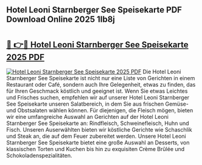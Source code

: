 ## Hotel Leoni Starnberger See Speisekarte PDF Download Online 2025 1Ib8j

# <h2><a href="http://gcbji8.nevu.top/?p=Hotel+Leoni+Starnberger+See+Speisekarte">🔗 👉🔴 Hotel Leoni Starnberger See Speisekarte 2025 PDF</a></h2>

[![Hotel Leoni Starnberger See Speisekarte 2025 PDF](https://i.imgur.com/dBaPXMq.png)](http://gcbji8.nevu.top/?p=Hotel+Leoni+Starnberger+See+Speisekarte)
Die Hotel Leoni Starnberger See Speisekarte ist nicht nur eine Liste von Gerichten in einem Restaurant oder Café, sondern auch Ihre Gelegenheit, etwas zu finden, das für Ihren Geschmack köstlich und geeignet ist. Wenn Sie etwas Leichtes und Frisches suchen, empfehlen wir auf unserer Hotel Leoni Starnberger See Speisekarte unseren Salatbereich, in dem Sie aus frischen Gemüse- und Obstsalaten wählen können. Für diejenigen, die Fleisch mögen, bieten wir eine umfangreiche Auswahl an Gerichten auf der Hotel Leoni Starnberger See Speisekarte an: Rindfleisch, Schweinefleisch, Huhn und Fisch. Unseren Auserwählten bieten wir köstliche Gerichte wie Schaschlik und Steak an, die auf dem Feuer zubereitet werden. Unsere Hotel Leoni Starnberger See Speisekarte bietet eine große Auswahl an Desserts, von klassischen Torten und Kuchen bis hin zu exquisiten Crème Brûlée und Schokoladenspezialitäten.
